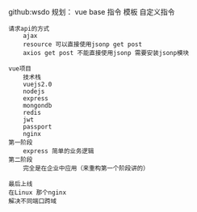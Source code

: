 github:wsdo
规划：
    vue base
    指令
    模板
    自定义指令

    请求api的方式
        ajax
        resource 可以直接使用jsonp get post
        axios get post 不能直接使用jsonp 需要安装jsonp模块

    vue项目
        技术栈
        vuejs2.0
        nodejs
        express
        mongondb
        redis
        jwt
        passport
        nginx
    第一阶段
        express 简单的业务逻辑
    第二阶段
        完全是在企业中应用（来重构第一个阶段讲的）

    最后上线
    在Linux 那个nginx
    解决不同端口跨域